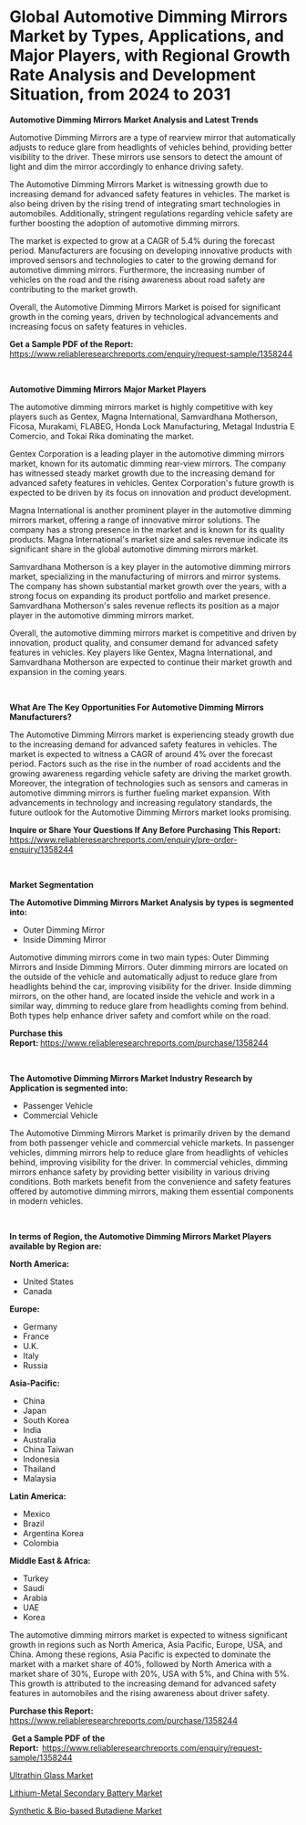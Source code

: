 <p><h1>Global Automotive Dimming Mirrors Market by Types, Applications, and Major Players, with Regional Growth Rate Analysis and Development Situation, from 2024 to 2031</h1></p><p><strong>Automotive Dimming Mirrors Market Analysis and Latest Trends</strong></p>
<p><p>Automotive Dimming Mirrors are a type of rearview mirror that automatically adjusts to reduce glare from headlights of vehicles behind, providing better visibility to the driver. These mirrors use sensors to detect the amount of light and dim the mirror accordingly to enhance driving safety.</p><p>The Automotive Dimming Mirrors Market is witnessing growth due to increasing demand for advanced safety features in vehicles. The market is also being driven by the rising trend of integrating smart technologies in automobiles. Additionally, stringent regulations regarding vehicle safety are further boosting the adoption of automotive dimming mirrors.</p><p>The market is expected to grow at a CAGR of 5.4% during the forecast period. Manufacturers are focusing on developing innovative products with improved sensors and technologies to cater to the growing demand for automotive dimming mirrors. Furthermore, the increasing number of vehicles on the road and the rising awareness about road safety are contributing to the market growth.</p><p>Overall, the Automotive Dimming Mirrors Market is poised for significant growth in the coming years, driven by technological advancements and increasing focus on safety features in vehicles.</p></p>
<p><strong>Get a Sample PDF of the Report:&nbsp;</strong> <a href="https://www.reliableresearchreports.com/enquiry/request-sample/1358244">https://www.reliableresearchreports.com/enquiry/request-sample/1358244</a></p>
<p>&nbsp;</p>
<p><strong>Automotive Dimming Mirrors Major Market Players</strong></p>
<p><p>The automotive dimming mirrors market is highly competitive with key players such as Gentex, Magna International, Samvardhana Motherson, Ficosa, Murakami, FLABEG, Honda Lock Manufacturing, Metagal Industria E Comercio, and Tokai Rika dominating the market.</p><p>Gentex Corporation is a leading player in the automotive dimming mirrors market, known for its automatic dimming rear-view mirrors. The company has witnessed steady market growth due to the increasing demand for advanced safety features in vehicles. Gentex Corporation's future growth is expected to be driven by its focus on innovation and product development.</p><p>Magna International is another prominent player in the automotive dimming mirrors market, offering a range of innovative mirror solutions. The company has a strong presence in the market and is known for its quality products. Magna International's market size and sales revenue indicate its significant share in the global automotive dimming mirrors market.</p><p>Samvardhana Motherson is a key player in the automotive dimming mirrors market, specializing in the manufacturing of mirrors and mirror systems. The company has shown substantial market growth over the years, with a strong focus on expanding its product portfolio and market presence. Samvardhana Motherson's sales revenue reflects its position as a major player in the automotive dimming mirrors market.</p><p>Overall, the automotive dimming mirrors market is competitive and driven by innovation, product quality, and consumer demand for advanced safety features in vehicles. Key players like Gentex, Magna International, and Samvardhana Motherson are expected to continue their market growth and expansion in the coming years.</p></p>
<p>&nbsp;</p>
<p><strong>What Are The Key Opportunities For Automotive Dimming Mirrors Manufacturers?</strong></p>
<p><p>The Automotive Dimming Mirrors market is experiencing steady growth due to the increasing demand for advanced safety features in vehicles. The market is expected to witness a CAGR of around 4% over the forecast period. Factors such as the rise in the number of road accidents and the growing awareness regarding vehicle safety are driving the market growth. Moreover, the integration of technologies such as sensors and cameras in automotive dimming mirrors is further fueling market expansion. With advancements in technology and increasing regulatory standards, the future outlook for the Automotive Dimming Mirrors market looks promising.</p></p>
<p><strong>Inquire or Share Your Questions If Any Before Purchasing This Report:</strong> <a href="https://www.reliableresearchreports.com/enquiry/pre-order-enquiry/1358244">https://www.reliableresearchreports.com/enquiry/pre-order-enquiry/1358244</a></p>
<p>&nbsp;</p>
<p><strong>Market Segmentation</strong></p>
<p><strong>The Automotive Dimming Mirrors Market Analysis by types is segmented into:</strong></p>
<p><ul><li>Outer Dimming Mirror</li><li>Inside Dimming Mirror</li></ul></p>
<p><p>Automotive dimming mirrors come in two main types: Outer Dimming Mirrors and Inside Dimming Mirrors. Outer dimming mirrors are located on the outside of the vehicle and automatically adjust to reduce glare from headlights behind the car, improving visibility for the driver. Inside dimming mirrors, on the other hand, are located inside the vehicle and work in a similar way, dimming to reduce glare from headlights coming from behind. Both types help enhance driver safety and comfort while on the road.</p></p>
<p><strong>Purchase this Report:&nbsp;</strong><a href="https://www.reliableresearchreports.com/purchase/1358244">https://www.reliableresearchreports.com/purchase/1358244</a></p>
<p>&nbsp;</p>
<p><strong>The Automotive Dimming Mirrors Market Industry Research by Application is segmented into:</strong></p>
<p><ul><li>Passenger Vehicle</li><li>Commercial Vehicle</li></ul></p>
<p><p>The Automotive Dimming Mirrors Market is primarily driven by the demand from both passenger vehicle and commercial vehicle markets. In passenger vehicles, dimming mirrors help to reduce glare from headlights of vehicles behind, improving visibility for the driver. In commercial vehicles, dimming mirrors enhance safety by providing better visibility in various driving conditions. Both markets benefit from the convenience and safety features offered by automotive dimming mirrors, making them essential components in modern vehicles.</p></p>
<p>&nbsp;</p>
<p><strong>In terms of Region, the Automotive Dimming Mirrors Market Players available by Region are:</strong></p>
<p>
    <p> <strong> North America: </strong>
        <ul>
            <li>United States</li>
            <li>Canada</li>
        </ul>
        </p> 
    <p> <strong> Europe: </strong>
        <ul>
            <li>Germany</li>
            <li>France</li>
            <li>U.K.</li>
            <li>Italy</li>
            <li>Russia</li>
        </ul>
        </p> 
    <p> <strong> Asia-Pacific: </strong>
        <ul>
            <li>China</li>
            <li>Japan</li>
            <li>South Korea</li>
            <li>India</li>
            <li>Australia</li>
            <li>China Taiwan</li>
            <li>Indonesia</li>
            <li>Thailand</li>
            <li>Malaysia</li>
        </ul>
        </p> 
    <p> <strong> Latin America: </strong>
        <ul>
            <li>Mexico</li>
            <li>Brazil</li>
            <li>Argentina Korea</li>
            <li>Colombia</li>
        </ul>
        </p> 
    <p> <strong> Middle East & Africa: </strong>
        <ul>
            <li>Turkey</li>
            <li>Saudi</li>
            <li>Arabia</li>
            <li>UAE</li>
            <li>Korea</li>
        </ul>
    </p>
    </p>
<p><p>The automotive dimming mirrors market is expected to witness significant growth in regions such as North America, Asia Pacific, Europe, USA, and China. Among these regions, Asia Pacific is expected to dominate the market with a market share of 40%, followed by North America with a market share of 30%, Europe with 20%, USA with 5%, and China with 5%. This growth is attributed to the increasing demand for advanced safety features in automobiles and the rising awareness about driver safety.</p></p>
<p><strong>Purchase this Report: </strong><a href="https://www.reliableresearchreports.com/purchase/1358244">https://www.reliableresearchreports.com/purchase/1358244</a></p>
<p>&nbsp;<strong>Get a Sample PDF of the Report:&nbsp;&nbsp;</strong><a href="https://www.reliableresearchreports.com/enquiry/request-sample/1358244">https://www.reliableresearchreports.com/enquiry/request-sample/1358244</a></p>
<p><strong></strong></p>
<p><p><a href="https://view.publitas.com/reportprime-1/ultrathin-glass-market-size-focuses-on-market-dynamics-in-depth-analysis-and-future-projections-of-its-market-forecasted-for-period-from-2023-to-2030/">Ultrathin Glass Market</a></p><p><a href="https://view.publitas.com/reportprime-1/lithium-metal-secondary-battery-market-size-share-trends-analysis-report-by-material-by-type-by-end-user-by-region-and-segment-forecasts-2023-2030/">Lithium-Metal Secondary Battery Market</a></p><p><a href="https://view.publitas.com/reportprime-1/synthetic-bio-based-butadiene-market-research-report-provides-critical-insights-that-can-help-shape-business-development-and-investment-strategies/">Synthetic & Bio-based Butadiene Market</a></p></p>